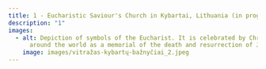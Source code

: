 ```yaml
---
title: 1 - Eucharistic Saviour's Church in Kybartai, Lithuania (in progress)
description: "1"
images:
  - alt: Depiction of symbols of the Eucharist. It is celebrated by Christians
      around the world as a memorial of the death and resurrection of Jesus.
    image: images/vitražas-kybartų-bažnyčiai_2.jpeg
---
```

